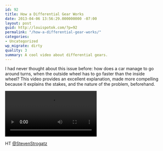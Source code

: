 ```yaml
---
id: 92
title: How a Differential Gear Works
date: 2013-04-06 13:56:29.000000000 -07:00
layout: post
guid: http://louispotok.com/?p=92
permalink: "/how-a-differential-gear-works/"
categories:
- Uncategorized
wp_migrate: dirty
quality: 3
summary: A cool video about differential gears.
---
```

I had never thought about this issue before: how does a car manage to go around turns, when the outside wheel has to go faster than the inside wheel? This video provides an excellent explanation, made more compelling because it explains the stakes, and the nature of the problem, beforehand.

<video controls src="/assets/video/How Differential Gear Works _ QUOTED-F40ZBDAG8-o.mp4">
Sorry, your browser doesn't support embedded videos. <a href="https://www.youtube.com/watch?v=F40ZBDAG8-o">Try watching on youtube</a>.
</video>

HT [@StevenStrogatz](https://twitter.com/stevenstrogatz)
